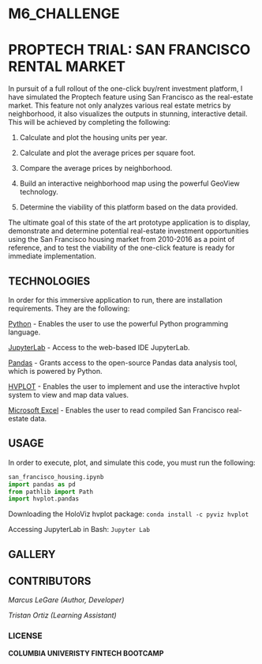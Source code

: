 # M6_CHALLENGE

# PROPTECH TRIAL: SAN FRANCISCO RENTAL MARKET

In pursuit of a full rollout of the one-click buy/rent investment platform, I have simulated the Proptech feature using San Francisco as the real-estate market. This feature not only analyzes various real estate metrics by neighborhood, it also visualizes the outputs in stunning, interactive detail. This will be achieved by completing the following:

1. Calculate and plot the housing units per year.

2. Calculate and plot the average prices per square foot. 

3. Compare the average prices by neighborhood.

4. Build an interactive neighborhood map using the powerful GeoView technology.

5. Determine the viability of this platform based on the data provided.

The ultimate goal of this state of the art prototype application is to display, demonstrate and determine potential real-estate investment opportunities using the San Francisco housing market from 2010-2016 as a point of reference, and to test the viability of the one-click feature is ready for immediate implementation.


## TECHNOLOGIES

In order for this immersive application to run, there are installation requirements. They are the following:

[Python](https://www.python.org/downloads/) - Enables the user to use the powerful Python programming language.

[JupyterLab](https://jupyter.org/) - Access to the web-based IDE JupyterLab.  

[Pandas](https://pandas.pydata.org/) - Grants access to the open-source Pandas data analysis tool, which is powered by Python.

[HVPLOT](https://hvplot.holoviz.org/) - Enables the user to implement and use the interactive hvplot system to view and map data values.

[Microsoft Excel](https://www.microsoft.com/en-us/microsoft-365/excel) - Enables the user to read compiled San Francisco real-estate data.


## USAGE

In order to execute, plot, and simulate this code, you must run the following:

```python
san_francisco_housing.ipynb
import pandas as pd
from pathlib import Path
import hvplot.pandas 
```
Downloading the HoloViz hvplot package: `conda install -c pyviz hvplot`

Accessing JupyterLab in Bash: `Jupyter Lab`

## GALLERY


## CONTRIBUTORS

*Marcus LeGare (Author, Developer)*

*Tristan Ortiz (Learning Assistant)*

### LICENSE

**COLUMBIA UNIVERISTY FINTECH BOOTCAMP**